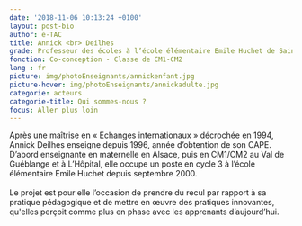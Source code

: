 ```yaml
---
date: '2018-11-06 10:13:24 +0100'
layout: post-bio
author: e-TAC
title: Annick <br> Deilhes
grade: Professeur des écoles à l’école élémentaire Emile Huchet de Saint-Avold
fonction: Co-conception - Classe de CM1-CM2
lang : fr
picture: img/photoEnseignants/annickenfant.jpg
picture-hover: img/photoEnseignants/annickadulte.jpg
categorie: acteurs
categorie-title: Qui sommes-nous ?
focus: Aller plus loin
---
```


Après une maîtrise en « Echanges internationaux » décrochée en 1994, Annick Deilhes enseigne depuis 1996, année d’obtention de son CAPE. D’abord enseignante en maternelle en Alsace, puis en CM1/CM2 au Val de Guéblange et à L’Hôpital, elle occupe un poste en cycle 3 à l’école élémentaire Emile Huchet depuis septembre 2000.
<br>
<br> Le projet est pour elle l’occasion de prendre du recul par rapport à sa pratique pédagogique et de mettre en œuvre des pratiques innovantes, qu'elles perçoit comme plus en phase avec les apprenants d’aujourd’hui.
